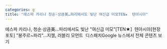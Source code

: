 ```yaml
---
categories: g
title: "에스파 카리나 청순·상큼美…파리에서도 빛난 여신급 미모TEN★  텐아시아"
---
```

에스파 카리나, 청순·상큼美…파리에서도 빛난 "여신급 미모"[TEN★]&nbsp;&nbsp;텐아시아[현장포토] "봉주르~파리"…지젤, 러블리 모먼트&nbsp;&nbsp;디스패치Google 뉴스에서 전체 콘텐츠 보기